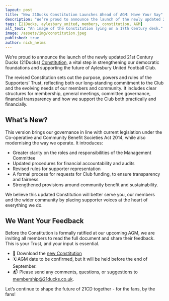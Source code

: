 ```yaml
---
layout: post
title: "New 21Ducks Constitution Launches Ahead of AGM: Have Your Say"
description: "We’re proud to announce the launch of the newly updated 21st Century Ducks (21Ducks) Constitution, a vital step in strengthening our democratic foundations and supporting the future of Aylesbury United Football Club."
tags: [21Ducks, aylesbury_united, members, constitution, AGM]
alt_text: "An image of the Constitution lying on a 17th Century desk."
image: /assets/img/constitution.jpeg
published: true
author: nick_nelms
---
```

We’re proud to announce the launch of the newly updated 21st Century Ducks (21Ducks) [Constitution](/assets/documents/21CD_Constitution_2025.pdf), a vital step in strengthening our democratic foundations and supporting the future of Aylesbury United Football Club.

The revised Constitution sets out the purpose, powers and rules of the Supporters’ Trust, reflecting both our long-standing commitment to the Club and the evolving needs of our members and community. It includes clear structures for membership, general meetings, committee governance, financial transparency and how we support the Club both practically and financially.

## What’s New?

This version brings our governance in line with current legislation under the Co-operative and Community Benefit Societies Act 2014, while also modernising the way we operate. It introduces:

* Greater clarity on the roles and responsibilities of the Management Committee
* Updated procedures for financial accountability and audits
* Revised rules for supporter representation
* A formal process for requests for Club funding, to ensure transparency and fairness
* Strengthened provisions around community benefit and sustainability.

We believe this updated Constitution will better serve you, our members and the wider community by placing supporter voices at the heart of everything we do.

## We Want Your Feedback

Before the Constitution is formally ratified at our upcoming AGM, we are inviting all members to read the full document and share their feedback. This is your Trust, and your input is essential.

* 📄 Download the [new Constitution](/assets/documents/21CD_Constitution_2025.pdf)
* 🗓 AGM date to be confirmed, but it will be held before the end of September.
* 📬 Please send any comments, questions, or suggestions to membership@21ducks.co.uk.

Let’s continue to shape the future of 21CD together - for the fans, by the fans!
